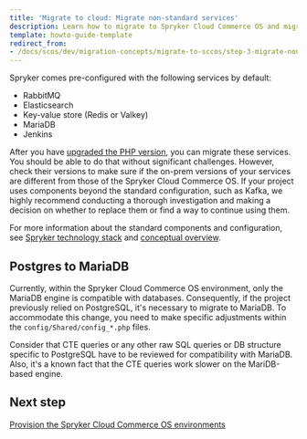 ```yaml
---
title: 'Migrate to cloud: Migrate non-standard services'
description: Learn how to migrate to Spryker Cloud Commerce OS and migrate non-standard services within your Spryker based project.
template: howto-guide-template
redirect_from:
- /docs/scos/dev/migration-concepts/migrate-to-sccos/step-3-migrate-non-standard-services.html
---
```


Spryker comes pre-configured with the following services by default:

- RabbitMQ
- Elasticsearch
- Key-value store (Redis or Valkey)
- MariaDB
- Jenkins

After you have [upgraded the PHP version](/docs/dg/dev/upgrade-and-migrate/migrate-to-cloud/migrate-to-cloud-upgrade-the-php-version.html), you can migrate these services. You should be able to do that without significant challenges. However, check their versions to make sure if the on-prem versions of your services are different from those of the Spryker Cloud Commerce OS. If your project uses components beyond the standard configuration, such as Kafka, we highly recommend conducting a thorough investigation and making a decision on whether to replace them or find a way to continue using them.

For more information about the standard components and configuration, see [Spryker technology stack](/docs/dg/dev/architecture/technology-stack.html) and [conceptual overview](/docs/dg/dev/architecture/conceptual-overview.html).

## Postgres to MariaDB

Currently, within the Spryker Cloud Commerce OS environment, only the MariaDB engine is compatible with databases. Consequently, if the project previously relied on PostgreSQL, it's necessary to migrate to MariaDB. To accommodate this change, you need to make specific adjustments within the `config/Shared/config_*.php` files.

Consider that CTE queries or any other raw SQL queries or DB structure specific to PostgreSQL have to be reviewed for compatibility with MariaDB. Also, it's a known fact that the CTE queries work slower on the MariDB-based engine.

## Next step

[Provision the Spryker Cloud Commerce OS environments](/docs/dg/dev/upgrade-and-migrate/migrate-to-cloud/migrate-to-cloud-provision-the-sccos-environments.html)
